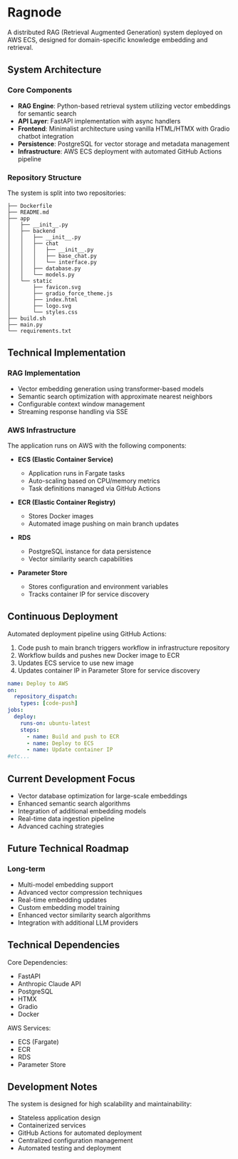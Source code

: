 # Ragnode

A distributed RAG (Retrieval Augmented Generation) system deployed on AWS ECS, designed for domain-specific knowledge embedding and retrieval.

## System Architecture

### Core Components

- **RAG Engine**: Python-based retrieval system utilizing vector embeddings for semantic search
- **API Layer**: FastAPI implementation with async handlers
- **Frontend**: Minimalist architecture using vanilla HTML/HTMX with Gradio chatbot integration
- **Persistence**: PostgreSQL for vector storage and metadata management
- **Infrastructure**: AWS ECS deployment with automated GitHub Actions pipeline

### Repository Structure

The system is split into two repositories:

```
├── Dockerfile
├── README.md
├── app
│   ├── __init__.py
│   ├── backend
│   │   ├── __init__.py
│   │   ├── chat
│   │   │   ├── __init__.py
│   │   │   ├── base_chat.py
│   │   │   └── interface.py
│   │   ├── database.py
│   │   └── models.py
│   └── static
│       ├── favicon.svg
│       ├── gradio_force_theme.js
│       ├── index.html
│       ├── logo.svg
│       └── styles.css
├── build.sh
├── main.py
└── requirements.txt
```

## Technical Implementation

### RAG Implementation

- Vector embedding generation using transformer-based models
- Semantic search optimization with approximate nearest neighbors
- Configurable context window management
- Streaming response handling via SSE

### AWS Infrastructure

The application runs on AWS with the following components:

- **ECS (Elastic Container Service)**
  - Application runs in Fargate tasks
  - Auto-scaling based on CPU/memory metrics
  - Task definitions managed via GitHub Actions
  
- **ECR (Elastic Container Registry)**
  - Stores Docker images
  - Automated image pushing on main branch updates
  
- **RDS**
  - PostgreSQL instance for data persistence
  - Vector similarity search capabilities
  
- **Parameter Store**
  - Stores configuration and environment variables
  - Tracks container IP for service discovery

## Continuous Deployment

Automated deployment pipeline using GitHub Actions:

1. Code push to main branch triggers workflow in infrastructure repository
2. Workflow builds and pushes new Docker image to ECR
3. Updates ECS service to use new image
4. Updates container IP in Parameter Store for service discovery

```yaml
name: Deploy to AWS
on:
  repository_dispatch:
    types: [code-push]
jobs:
  deploy:
    runs-on: ubuntu-latest
    steps:
      - name: Build and push to ECR
      - name: Deploy to ECS
      - name: Update container IP
#etc...
```

## Current Development Focus

- Vector database optimization for large-scale embeddings
- Enhanced semantic search algorithms
- Integration of additional embedding models
- Real-time data ingestion pipeline
- Advanced caching strategies

## Future Technical Roadmap

### Long-term
- Multi-model embedding support
- Advanced vector compression techniques
- Real-time embedding updates
- Custom embedding model training
- Enhanced vector similarity search algorithms
- Integration with additional LLM providers

## Technical Dependencies

Core Dependencies:
- FastAPI
- Anthropic Claude API
- PostgreSQL
- HTMX
- Gradio
- Docker

AWS Services:
- ECS (Fargate)
- ECR
- RDS
- Parameter Store

## Development Notes

The system is designed for high scalability and maintainability:
- Stateless application design
- Containerized services
- GitHub Actions for automated deployment
- Centralized configuration management
- Automated testing and deployment